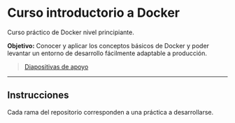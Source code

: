 # Curso introductorio a Docker

Curso práctico de Docker nivel principiante.

**Objetivo:** Conocer y aplicar los conceptos básicos de Docker y poder levantar un entorno de desarrollo fácilmente adaptable a producción.

> [Diapositivas de apoyo](https://docs.google.com/presentation/d/1JUnA9ZRBo3fSooLQkkYD8mRRbcgIG4WOmwWhFbVdTq4/edit?usp=sharing)

---

## Instrucciones

Cada rama del repositorio corresponden a una práctica a desarrollarse.
